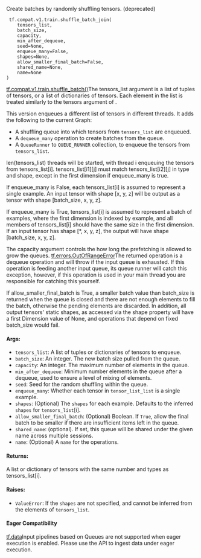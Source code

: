 
Create batches by randomly shuffling tensors. (deprecated)

```
 tf.compat.v1.train.shuffle_batch_join(
    tensors_list,
    batch_size,
    capacity,
    min_after_dequeue,
    seed=None,
    enqueue_many=False,
    shapes=None,
    allow_smaller_final_batch=False,
    shared_name=None,
    name=None
)
```
[tf.compat.v1.train.shuffle_batch()](https://www.tensorflow.org/api_docs/python/tf/compat/v1/train/shuffle_batch)The tensors_list argument is a list of tuples of tensors, or a list of dictionaries of tensors. Each element in the list is treated similarly to the tensors argument of .


This version enqueues a different list of tensors in different threads. It adds the following to the current Graph:
- A shuffling queue into which tensors from `tensors_list` are enqueued.
- A `dequeue_many` operation to create batches from the queue.
- A `QueueRunner` to `QUEUE_RUNNER` collection, to enqueue the tensors from `tensors_list`.

len(tensors_list) threads will be started, with thread i enqueuing the tensors from tensors_list[i]. tensors_list[i1][j] must match tensors_list[i2][j] in type and shape, except in the first dimension if enqueue_many is true.

If enqueue_many is False, each tensors_list[i] is assumed to represent a single example. An input tensor with shape [x, y, z] will be output as a tensor with shape [batch_size, x, y, z].

If enqueue_many is True, tensors_list[i] is assumed to represent a batch of examples, where the first dimension is indexed by example, and all members of tensors_list[i] should have the same size in the first dimension. If an input tensor has shape [*, x, y, z], the output will have shape [batch_size, x, y, z].

The capacity argument controls the how long the prefetching is allowed to grow the queues.
[tf.errors.OutOfRangeError](https://www.tensorflow.org/api_docs/python/tf/errors/OutOfRangeError)The returned operation is a dequeue operation and will throw  if the input queue is exhausted. If this operation is feeding another input queue, its queue runner will catch this exception, however, if this operation is used in your main thread you are responsible for catching this yourself.


If allow_smaller_final_batch is True, a smaller batch value than batch_size is returned when the queue is closed and there are not enough elements to fill the batch, otherwise the pending elements are discarded. In addition, all output tensors' static shapes, as accessed via the shape property will have a first Dimension value of None, and operations that depend on fixed batch_size would fail.
#### Args:
- `tensors_list`: A list of tuples or dictionaries of tensors to enqueue.
- `batch_size`: An integer. The new batch size pulled from the queue.
- `capacity`: An integer. The maximum number of elements in the queue.
- `min_after_dequeue`: Minimum number elements in the queue after a dequeue, used to ensure a level of mixing of elements.
- `seed`: Seed for the random shuffling within the queue.
- `enqueue_many`: Whether each tensor in `tensor_list_list` is a single example.
- `shapes`: (Optional) The `shapes` for each example. Defaults to the inferred `shapes` for `tensors_list`[i].
- `allow_smaller_final_batch`: (Optional) Boolean. If `True`, allow the final batch to be smaller if there are insufficient items left in the queue.
- `shared_name`: (optional). If set, this queue will be shared under the given name across multiple sessions.
- `name`: (Optional) A `name` for the operations.
#### Returns:

A list or dictionary of tensors with the same number and types as tensors_list[i].
#### Raises:
- `ValueError`: If the `shapes` are not specified, and cannot be inferred from the elements of `tensors_list`.
#### Eager Compatibility
[tf.data](https://www.tensorflow.org/api_docs/python/tf/data)Input pipelines based on Queues are not supported when eager execution is enabled. Please use the  API to ingest data under eager execution.

